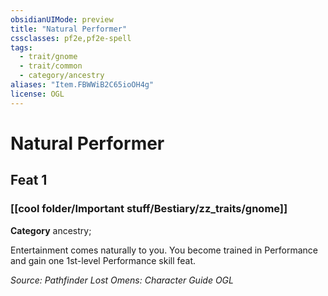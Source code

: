 ```yaml
---
obsidianUIMode: preview
title: "Natural Performer"
cssclasses: pf2e,pf2e-spell
tags:
  - trait/gnome
  - trait/common
  - category/ancestry
aliases: "Item.FBWWiB2C65ioOH4g"
license: OGL
---
```

# Natural Performer
## Feat 1
### [[cool folder/Important stuff/Bestiary/zz_traits/gnome]]

**Category** ancestry; 




Entertainment comes naturally to you. You become trained in Performance and gain one 1st-level Performance skill feat.

*Source: Pathfinder Lost Omens: Character Guide*
*OGL*